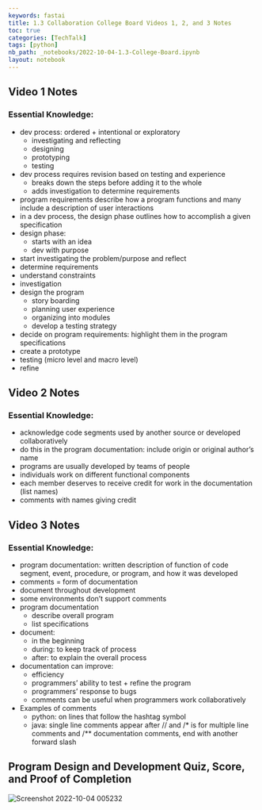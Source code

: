 ```yaml
---
keywords: fastai
title: 1.3 Collaboration College Board Videos 1, 2, and 3 Notes
toc: true
categories: [TechTalk]
tags: [python]
nb_path: _notebooks/2022-10-04-1.3-College-Board.ipynb
layout: notebook
---
```


<!--
#################################################
### THIS FILE WAS AUTOGENERATED! DO NOT EDIT! ###
#################################################
# file to edit: _notebooks/2022-10-04-1.3-College-Board.ipynb
-->

<div class="container" id="notebook-container">
        
<div class="cell border-box-sizing text_cell rendered"><div class="inner_cell">
<div class="text_cell_render border-box-sizing rendered_html">
<h2 id="Video-1-Notes">Video 1 Notes<a class="anchor-link" href="#Video-1-Notes"> </a></h2><h3 id="Essential-Knowledge:">Essential Knowledge:<a class="anchor-link" href="#Essential-Knowledge:"> </a></h3><ul>
<li>dev process: ordered + intentional or exploratory<ul>
<li>investigating and reflecting</li>
<li>designing</li>
<li>prototyping</li>
<li>testing</li>
</ul>
</li>
<li>dev process requires revision based on testing and experience<ul>
<li>breaks down the steps before adding it to the whole</li>
<li>adds investigation to determine requirements</li>
</ul>
</li>
<li>program requirements describe how a program functions and many include a description of user interactions</li>
<li>in a dev process, the design phase outlines how to accomplish a given specification</li>
<li>design phase:<ul>
<li>starts with an idea</li>
<li>dev with purpose</li>
</ul>
</li>
<li>start investigating the problem/purpose and reflect</li>
<li>determine requirements</li>
<li>understand constraints</li>
<li>investigation</li>
<li>design the program<ul>
<li>story boarding</li>
<li>planning user experience</li>
<li>organizing into modules</li>
<li>develop a testing strategy</li>
</ul>
</li>
<li>decide on program requirements: highlight them in the program specifications</li>
<li>create a prototype</li>
<li>testing (micro level and macro level)</li>
<li>refine</li>
</ul>

</div>
</div>
</div>
<div class="cell border-box-sizing text_cell rendered"><div class="inner_cell">
<div class="text_cell_render border-box-sizing rendered_html">
<h2 id="Video-2-Notes">Video 2 Notes<a class="anchor-link" href="#Video-2-Notes"> </a></h2><h3 id="Essential-Knowledge:">Essential Knowledge:<a class="anchor-link" href="#Essential-Knowledge:"> </a></h3><ul>
<li>acknowledge code segments used by another source or developed collaboratively</li>
<li>do this in the program documentation: include origin or original author’s name</li>
<li>programs are usually developed by teams of people</li>
<li>individuals work on different functional components</li>
<li>each member deserves to receive credit for work in the documentation (list names)</li>
<li>comments with names giving credit</li>
</ul>

</div>
</div>
</div>
<div class="cell border-box-sizing text_cell rendered"><div class="inner_cell">
<div class="text_cell_render border-box-sizing rendered_html">
<h2 id="Video-3-Notes">Video 3 Notes<a class="anchor-link" href="#Video-3-Notes"> </a></h2><h3 id="Essential-Knowledge:">Essential Knowledge:<a class="anchor-link" href="#Essential-Knowledge:"> </a></h3><ul>
<li>program documentation: written description of function of code segment, event, procedure, or program, and how it was developed</li>
<li>comments = form of documentation</li>
<li>document throughout development</li>
<li>some environments don’t support comments</li>
<li>program documentation<ul>
<li>describe overall program</li>
<li>list specifications</li>
</ul>
</li>
<li>document:<ul>
<li>in the beginning</li>
<li>during: to keep track of process</li>
<li>after: to explain the overall process</li>
</ul>
</li>
<li>documentation can improve:<ul>
<li>efficiency</li>
<li>programmers’ ability to test + refine the program</li>
<li>programmers’ response to bugs</li>
<li>comments can be useful when programmers work collaboratively</li>
</ul>
</li>
<li>Examples of comments<ul>
<li>python: on lines that follow the hashtag symbol</li>
<li>java: single line comments appear after // and /* is for multiple line comments and /** documentation comments, end with another forward slash</li>
</ul>
</li>
</ul>

</div>
</div>
</div>
<div class="cell border-box-sizing text_cell rendered"><div class="inner_cell">
<div class="text_cell_render border-box-sizing rendered_html">
<h2 id="Program-Design-and-Development-Quiz,-Score,-and-Proof-of-Completion">Program Design and Development Quiz, Score, and Proof of Completion<a class="anchor-link" href="#Program-Design-and-Development-Quiz,-Score,-and-Proof-of-Completion"> </a></h2><p><img src="https://user-images.githubusercontent.com/51098969/193764871-3c1749cd-62e7-4c31-8af5-00d5f29b519f.jpg" alt="Screenshot 2022-10-04 005232"></p>

</div>
</div>
</div>
</div>
 

